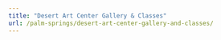 ```yaml
---
title: "Desert Art Center Gallery & Classes"
url: /palm-springs/desert-art-center-gallery-and-classes/
---
```

